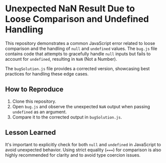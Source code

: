 # Unexpected NaN Result Due to Loose Comparison and Undefined Handling

This repository demonstrates a common JavaScript error related to loose comparison and the handling of `null` and `undefined` values.  The `bug.js` file contains code that attempts to gracefully handle `null` inputs but fails to account for `undefined`, resulting in `NaN` (Not a Number).

The `bugSolution.js` file provides a corrected version, showcasing best practices for handling these edge cases.

## How to Reproduce

1. Clone this repository.
2. Open `bug.js` and observe the unexpected `NaN` output when passing `undefined` as an argument.
3. Compare it to the corrected output in `bugSolution.js`.

## Lesson Learned

It's important to explicitly check for both `null` and `undefined` in JavaScript to avoid unexpected behavior.  Using strict equality (`===`) for comparison is also highly recommended for clarity and to avoid type coercion issues.